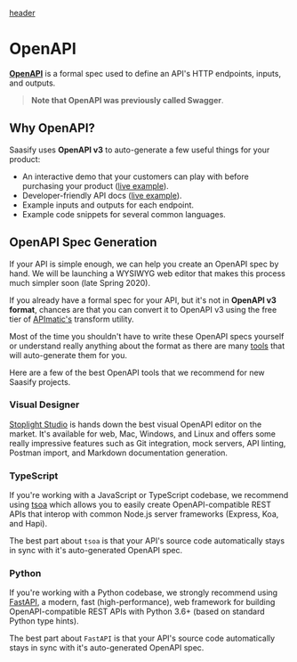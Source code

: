 [header](_header.md ':include')

# OpenAPI

**[OpenAPI](https://swagger.io/specification/ ':target=_blank')** is a formal spec used to define an API's HTTP endpoints, inputs, and outputs.

> **Note that OpenAPI was previously called Swagger**.

## Why OpenAPI?

Saasify uses **OpenAPI v3** to auto-generate a few useful things for your product:

- An interactive demo that your customers can play with before purchasing your product ([live example](https://wordcloud.saasify.sh/ ':target=_blank')).
- Developer-friendly API docs ([live example](https://imagemin.saasify.sh/docs ':target=_blank')).
- Example inputs and outputs for each endpoint.
- Example code snippets for several common languages.

## OpenAPI Spec Generation

If your API is simple enough, we can help you create an OpenAPI spec by hand. We will be launching a WYSIWYG web editor that makes this process much simpler soon (late Spring 2020).

If you already have a formal spec for your API, but it's not in **OpenAPI v3 format**, chances are that you can convert it to OpenAPI v3 using the free tier of [APImatic's](https://www.apimatic.io/transformer/ ':target=_blank') transform utility.

Most of the time you shouldn't have to write these OpenAPI specs yourself or understand really anything about the format as there are many [tools](https://openapi.tools ':target=_blank') that will auto-generate them for you.

Here are a few of the best OpenAPI tools that we recommend for new Saasify projects.

### Visual Designer

[Stoplight Studio](https://stoplight.io/studio ':target=_blank') is hands down the best visual OpenAPI editor on the market. It's available for web, Mac, Windows, and Linux and offers some really impressive features such as Git integration, mock servers, API linting, Postman import, and Markdown documentation generation.

### TypeScript

If you're working with a JavaScript or TypeScript codebase, we recommend using [tsoa](https://github.com/lukeautry/tsoa ':target=_blank') which allows you to easily create OpenAPI-compatible REST APIs that interop with common Node.js server frameworks (Express, Koa, and Hapi).

The best part about `tsoa` is that your API's source code automatically stays in sync with it's auto-generated OpenAPI spec.

### Python

If you're working with a Python codebase, we strongly recommend using [FastAPI](https://fastapi.tiangolo.com/ ':target=_blank'), a modern, fast (high-performance), web framework for building OpenAPI-compatible REST APIs with Python 3.6+ (based on standard Python type hints).

The best part about `FastAPI` is that your API's source code automatically stays in sync with it's auto-generated OpenAPI spec.
